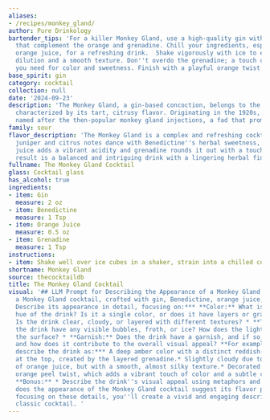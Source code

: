 ```yaml
---
aliases:
- /recipes/monkey_gland/
author: Pure Drinkology
bartender_tips: 'For a killer Monkey Gland, use a high-quality gin with botanicals
  that complement the orange and grenadine. Chill your ingredients, especially the
  orange juice, for a refreshing drink.  Shake vigorously with ice to ensure proper
  dilution and a smooth texture. Don''t overdo the grenadine; a touch of red is all
  you need for color and sweetness. Finish with a playful orange twist garnish. '
base_spirit: gin
category: cocktail
collection: null
date: '2024-09-23'
description: 'The Monkey Gland, a gin-based concoction, belongs to the Sour family,
  characterized by its tart, citrusy flavor. Originating in the 1920s, it was likely
  named after the then-popular monkey gland injections, a fad that promised rejuvenation. '
family: sour
flavor_description: 'The Monkey Gland is a complex and refreshing cocktail.  Gin''s
  juniper and citrus notes dance with Benedictine''s herbal sweetness, while orange
  juice adds a vibrant acidity and grenadine rounds it out with a touch of tart sweetness.  The
  result is a balanced and intriguing drink with a lingering herbal finish. '
fullname: The Monkey Gland Cocktail
glass: Cocktail glass
has_alcohol: true
ingredients:
- item: Gin
  measure: 2 oz
- item: Benedictine
  measure: 1 Tsp
- item: Orange Juice
  measure: 0.5 oz
- item: Grenadine
  measure: 1 Tsp
instructions:
- item: Shake well over ice cubes in a shaker, strain into a chilled cocktail glass.
shortname: Monkey Gland
source: thecocktaildb
title: The Monkey Gland Cocktail
visual: '## LLM Prompt for Describing the Appearance of a Monkey Gland Cocktail:**Imagine
  a Monkey Gland cocktail, crafted with gin, Benedictine, orange juice, and grenadine.
  Describe its appearance in detail, focusing on:*** **Color:** What is the overall
  hue of the drink? Is it a single color, or does it have layers or gradients? * **Clarity:**
  Is the drink clear, cloudy, or layered with different textures? * **Texture:** Does
  the drink have any visible bubbles, froth, or ice? How does the light interact with
  the surface? * **Garnish:** Does the drink have a garnish, and if so, what is it
  and how does it contribute to the overall visual appeal? **For example, you might
  describe the drink as:*** A deep amber color with a distinct reddish-orange hue
  at the top, created by the layered grenadine.* Slightly cloudy due to the addition
  of orange juice, but with a smooth, almost silky texture.* Decorated with a small
  orange peel twist, which adds a vibrant touch of color and a subtle citrus aroma.
  **Bonus:** * Describe the drink''s visual appeal using metaphors and similes.*  How
  does the appearance of the Monkey Gland cocktail suggest its flavor profile? By
  focusing on these details, you''ll create a vivid and engaging description of this
  classic cocktail. '
---
```



